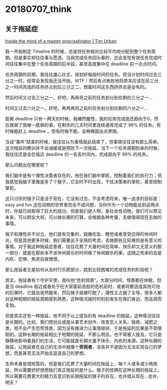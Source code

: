 # 20180707_think



## 关于拖延症
[Inside the mind of a master procrastinator | Tim Urban](https://www.youtube.com/watch?v=arj7oStGLkU)

我一开始制定 Timeline 的时候，总是将任务相对比较平均地分配到整个任务周期。但是事实却往往事与愿违，当我完成任务回头看时，总会发现有效任务完成时间往往集中在整个任务周期的后半段，甚至高度集中在 deadline 前一点点时间。

任务周期的前期，我往往雄心壮志，规划好每段时间的任务。但当计划时间过去三分之一时，经常会发现我还没开始，WTF！然后有点挫败地将原本应该在前三分之一时间完成的任务挤占到后三分之二，想着时间这东西挤挤总是会有的。

然后时间又过去三分之一，好吧，再再将之前的任务划分到仅剩的三分之一...

时间又过去六分之一，好吧，再再再将之前的任务划分到仅剩的六分之一...

距离 deadline 只有一两天的时候，我幡然醒悟，我的任务完成度还趋向于0，然后我做了我唯一能做的事，在剩余的几天时间里连续通宵完成了 99% 的任务。有时候能赶上 deadline ，但有时候不能，会稍微超出点界限。

当该“事件”结束的时候，我往往以为事情就此结束了，但事情往往没有那么简单。这次拖延的教训并不会减缓或是预防下一次拖延，当下一个任务周期到来的时候，我往往还是会在临近 deadline 的一丢丢时间内，完成趋向于 99% 的任务。

那么问题出在哪里呢？

我们脑中是有个理性决策者存在的，他在我们脑中掌舵，控制着我们的执行力；但我感觉我脑子里像是多了个猴子，它会时不时出现，干扰决策者的掌舵，甚至控制掌舵。

这只讨厌的猴子只是活于现在，它没有过去，不会考虑将来，唯一追求的目标是：easy and fun 这在动物的世界里完全不成问题，当你作为一个动物能达到这两点时，你就已经取得了巨大的成功。但是我们是人啊，是社会性动物，我们可以预见未来，可以顾全大局，可以做长期的打算，会根据各种考量，去做值得现在去做的事情。

猴子和理性并不对立，他们是有交集的，就像吃饭、睡觉或者享受应得的休闲时光。但是其他更多时候，我们需要出于全局的考虑，去做那些比较难但是有意义的事情。对于我这种拖延症患者，往往花费了大量时间在简单、快乐却又无意义的那一部分，就是在那些本不该休闲娱乐的时间做了休闲娱乐的事，这随之而来的会是内疚、恐惧、焦虑自我憎恨。

那么拖延者又是如何从及时行乐那部分，跳到比较困难的完成任务的阶段呢？

其实，拖延者有个守护天使，我叫他“危机怪兽”。大部分时间，怪兽都在休眠，但是当 deadline 临近或者处于在大家面前丢脸的危机前时，或者将要造成其他可怕的后果时，它就会突然醒来，然后猴子就被吓跑了，理性又占据了主导。很多人都对这种短期的拖延周期感到熟悉，这种情况就时时刻刻发生在我们身边，而且周而复始。

但是其实还有一种拖延，他不同于以上提及的有 deadline 的拖延，这种情况往往是长期的。比如，我们想创业或是从事艺术创作、改变恋人关系，锻炼、减肥之类，他不会产生恐慌怪兽，因为没有推进力让事情继续，于是拖延的后果是不受限制的。这种长期的拖延相比于短期的拖延，不那么明显，也不常被人提及，它只是静静地影响着我们的生活，它可能就是长期大量不快乐，内疚的来源。这种长期的拖延，让拖延者在自己的生活中就像个**旁观者**，沮丧并不是因为无法实现自己的梦想，而是甚至无法开始去追逐自己的梦想。

生命本身是很短暂的，但是我们花费了大量时间在拖延上，每个人或多或少再拖延，所以需要好好想想我们真正拖延的是什么。猴子的伎俩在这种长期的拖延上，所以需要花费更大的精力去意识到长期拖延的猴子的存在，也许就从现在...也许，明天？